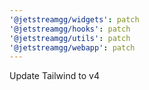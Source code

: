 ```yaml
---
'@jetstreamgg/widgets': patch
'@jetstreamgg/hooks': patch
'@jetstreamgg/utils': patch
'@jetstreamgg/webapp': patch
---
```


Update Tailwind to v4
